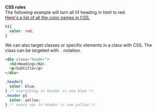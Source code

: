 **CSS rules**  
The following example will turn all h1 heading in html to red.  
[Here's a list of all the color names in CSS.](http://www.crockford.com/wrrrld/color.html)
```css
h1{
  color: red;
}
```
We can also target classes or specific elements in a class with CSS. The class can be targeted with `.` notation.   
```html
<div class="header">
  <h2>Heading</h2>
  <p>Subtitle</p>
</div>
```
```css
.header{
  color: blue;
} /* everything in header is now blue */
.header p{
  color: yellow;
} /* every <p> in header is now yellow */
```
